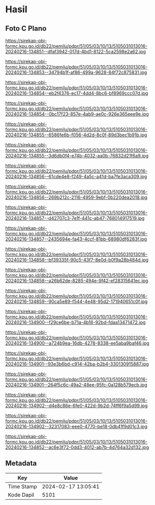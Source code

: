 # Hasil

## Foto C Plano

https://sirekap-obj-formc.kpu.go.id/db22/pemilu/pdpr/51/05/03/10/13/5105031013016-20240216-134851--dfaf3942-017d-4bd1-8122-5ca2598e2a62.jpg

https://sirekap-obj-formc.kpu.go.id/db22/pemilu/pdpr/51/05/03/10/13/5105031013016-20240216-134853--34794b1f-af86-499a-9628-84f72c875831.jpg

https://sirekap-obj-formc.kpu.go.id/db22/pemilu/pdpr/51/05/03/10/13/5105031013016-20240216-134854--eb2f4376-ec17-4dd4-8bc6-bf8969ccc07d.jpg

https://sirekap-obj-formc.kpu.go.id/db22/pemilu/pdpr/51/05/03/10/13/5105031013016-20240216-134854--0bc17f23-857e-4ab9-ae0c-926e365eee9e.jpg

https://sirekap-obj-formc.kpu.go.id/db22/pemilu/pdpr/51/05/03/10/13/5105031013016-20240216-134855--6586fe6b-f056-4d2d-8c0f-89d3bec1b91b.jpg

https://sirekap-obj-formc.kpu.go.id/db22/pemilu/pdpr/51/05/03/10/13/5105031013016-20240216-134855--3d6db0f4-e74b-4032-aa0b-76832d21f6a9.jpg

https://sirekap-obj-formc.kpu.go.id/db22/pemilu/pdpr/51/05/03/10/13/5105031013016-20240216-134856--61cde4e8-f249-4a5c-a41d-ba7fe3aca309.jpg

https://sirekap-obj-formc.kpu.go.id/db22/pemilu/pdpr/51/05/03/10/13/5105031013016-20240216-134856--269b212c-2116-4959-9ebf-0b220dea2018.jpg

https://sirekap-obj-formc.kpu.go.id/db22/pemilu/pdpr/51/05/03/10/13/5105031013016-20240216-134857--d42707c3-7e1f-441c-ab47-768014917519.jpg

https://sirekap-obj-formc.kpu.go.id/db22/pemilu/pdpr/51/05/03/10/13/5105031013016-20240216-134857--2435694e-fa43-4ccf-81bb-68980df6283f.jpg

https://sirekap-obj-formc.kpu.go.id/db22/pemilu/pdpr/51/05/03/10/13/5105031013016-20240216-134858--bf39335f-90c5-43f7-8e0d-b0f9a28b484d.jpg

https://sirekap-obj-formc.kpu.go.id/db22/pemilu/pdpr/51/05/03/10/13/5105031013016-20240216-134858--a26b62de-8285-494e-9f42-ef28315641ec.jpg

https://sirekap-obj-formc.kpu.go.id/db22/pemilu/pdpr/51/05/03/10/13/5105031013016-20240216-134859--90ca5e89-f544-4e48-95d2-171940651c0f.jpg

https://sirekap-obj-formc.kpu.go.id/db22/pemilu/pdpr/51/05/03/10/13/5105031013016-20240216-134900--f29ce6be-b71a-4b16-92bd-fdaa13471472.jpg

https://sirekap-obj-formc.kpu.go.id/db22/pemilu/pdpr/51/05/03/10/13/5105031013016-20240216-134900--a724b9ea-16db-4278-8338-ee5aba9baf46.jpg

https://sirekap-obj-formc.kpu.go.id/db22/pemilu/pdpr/51/05/03/10/13/5105031013016-20240216-134901--93e3b6bd-c914-42ba-b2b4-330130915887.jpg

https://sirekap-obj-formc.kpu.go.id/db22/pemilu/pdpr/51/05/03/10/13/5105031013016-20240216-134901--264f5c6c-49a2-48ee-95fc-0a128b579ecb.jpg

https://sirekap-obj-formc.kpu.go.id/db22/pemilu/pdpr/51/05/03/10/13/5105031013016-20240216-134902--d4e8c86e-6fe0-422d-9b2d-74ff6f9a5d99.jpg

https://sirekap-obj-formc.kpu.go.id/db22/pemilu/pdpr/51/05/03/10/13/5105031013016-20240216-134902--32317083-eee0-4770-be18-0db41f9d01c3.jpg

https://sirekap-obj-formc.kpu.go.id/db22/pemilu/pdpr/51/05/03/10/13/5105031013016-20240216-134852--ac6e3f72-0dd3-4012-ab7b-4d764a32d132.jpg


## Metadata

| Key        | Value               |
| ---------- | ------------------- |
| Time Stamp | 2024-02-17 13:05:41 |
| Kode Dapil | 5101                |



